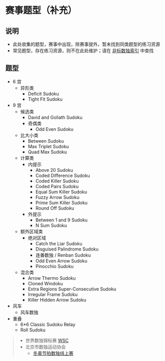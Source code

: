 # 赛事题型（补充）

## 说明
- 此处收集的题型，赛事中出现，除赛事提外，暂未找到同类题型的练习资源
- 常见题型，存在练习资源，则不在此处维护；请在 [非标数独索引] 中查找

## 题型
- 6 宫
  - 异形类
    - Deficit Sudoku
    - Tight Fit Sudoku
- 9 宫
  - 候选类
    - David and Goliath Sudoku
    - 奇偶类
      - Odd Even Sudoku
  - 比大小类
    - Between Sudoku
    - Max Triplet Sudoku
    - Quad Max Sudoku
  - 计算类
    - 内提示
      - Above 20 Sudoku
      - Coded Difference Sudoku
      - Coded Killer Sudoku
      - Coded Pairs Sudoku
      - Equal Sum Killer Sudoku
      - Fuzzy Arrow Sudoku
      - Prime Sum Killer Sudoku
      - Round Off Sudoku
    - 外提示
      - Between 1 and 9 Sudoku
      - N Sum Sudoku
  - 额外区域类
    - 绝对区域
      - Catch the Liar Sudoku
      - Disguised Palindrome Sudoku
      - 连番数独 / Renban Sudoku
      - Odd Even Arrow Sudoku
      - Pinocchio Sudoku
  - 混合类
    - Arrow Thermo Sudoku
    - Cloned Windoku
    - Extra Regions Super-Consecutive Sudoku
    - Irregular Frame Sudoku
    - Killer Hidden Arrow Sudoku
- 风车
  - 风车数独
- 重叠
  - 6*6 Classic Sudoku Relay
  - Roll Sudoku

> - 世界数独锦标赛 [WSC](https://www.worldpuzzle.org/championships/world-sudokupuzzle-convention/)
> - 北京市数独运动协会 
>   - [冬奥节拍数独线上赛](http://sudoku.sports.cn/eventsDetail/?matchId=21)

[非标数独索引]: ../SUMMARY.md